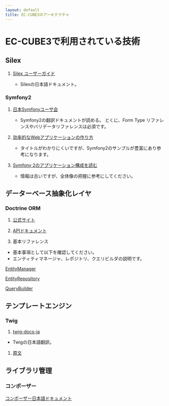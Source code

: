 ```yaml
---
layout: default
title: EC-CUBE3のアーキテクチャ
---
```

<!--
---

## はじめに

### Symfony2 コンポーネント

- Symfony2の公式ページで、「Symfony2 コンポーネント」についての説明があります。


---

_“結局のところ、Symfony2 とはいったい何なのでしょうか？ **Symfony2 は、独立した 20 以上のライブラリの集合体で、それらの一つ一つは どんな PHP プロジェクトでも使用可能です。** それらを Symfony2 コンポーネントと呼んでいますが、どんな開発の場合でも、ほとんどすべてのシチュエーションで便利なものとなっています。 いくつか紹介しましょう。”_

[引用元 : スタンドアロンなツール: Symfony2 コンポーネント](http://docs.symfony.gr.jp/symfony2/book/http_fundamentals.html)

---

- 上記で「___Symfony2 は、独立した 20 以上のライブラリの集合体で、それらの一つ一つは どんな PHP プロジェクトでも使用可能です___」と表現されている通り、Symfony2とは独立したコンポーネントの集合体といえそうです。

では上記を踏まえて「Silex」、そして「EC-CUBE3」との関係性を探ってみます。

### Symfony2 - 必須ではないコンポーネント = Silex?

では**「Silex」**とはなんでしょう?

- Silexの公式サイトを見るとイントロダクションの章の冒頭に以下の記述があります。

---

_“Silex は PHP 5.3 以上で動作する PHPマイクロフレームワークです。 **Symfony2 のコンポーネントと Pimple を利用して構築されており**、 Sinatra からもインスパイアされています。”_

[引用元: Silex公式サイト/イントロダクション (Introduction)](http://silex-users-jp.phper.jp/doc/html/intro.html)

---

- ここではSinatraはおいておきましょう、そこよりも強調表示した箇所に「_**Symfony2 のコンポーネントと** Pimple を利用して**構築**されており_」との記述がされています。

重要なヒントが記述されていますね。分かり易い様に、あえて間違った表現を行いますが、**「Silex」の基本構造は「Symfony2 のコンポーネント」**と捉える事ができます。

- 実際にSilexの公式サイトに以下の記述があります。

---

_“以下の Symfony2 コンポーネントが Silex で利用されています:_

_HttpFoundation: Request と Response のため._

_HttpKernel: なぜなら中枢部分が必要だから_

_Routing: 定義したルーティングと一致するかどうかを確認するため_

_EventDispatcher: HttpKernelにフックするため”_

[引用元: Silex公式サイト/内部の仕組み](http://silex-users-jp.phper.jp/doc/html/internals.html)

---

表現がわかりにくいかも知れませんが、WEBアプリの核となる「http」のリクエスト・レスポンス処理を、担っているようです。

と云う事は**EC-CUBE3の構造を知る**には**「Symfony2 のコンポーネント」が鍵**となってきそうです。

### Silex + ? = EC-CUBE3コア

- さて本題ですが、EC-CUBE3の実際はどうなのでしょうか、EC-CUBE3は公開情報にもある様に、「Silex」をベースとして、構築されているWEBアプリケーションです。

- では **EC-CUBE3のコア = Silex** いう理解で正しいでしょうか？

- 確かに「**=**」となる箇所も多々ありますが、あえていいましょう**間違いです**。

- 正しくは **Silex + Symfony2コンポーネント + カスタマイズ = EC-CUBE3コア** です。


## EC-CUBE3のアーキテクチャ

- 前章の説明で理解いただけたでしょうか？

----

__Silex + Symfony2コンポーネント + カスタマイズ = EC-CUBE3コア__

----

- みなさん「EC-CUBE3」のコードに触れていき、疑問にぶつかった際は、「Silex」の情報を検索するのではないでしょうか？

- ですが、欲しい情報が見つかっても、コードの内容との相違に戸惑いませんか？

- 理由は、「Silex」の仕様よりも、「Symfony2コンポーネント」の仕様の方が、色濃く設計思想に反映されているからです。

- 「Silex」は必要最小限の機能だけで構築されているため、カスマイズの自由は高いですが、かわりにライブラリが不足してるとも、言い換える事ができます。

- 実際EC-CUBE3の様なショッピングカートを構築するには、ライブラリ不足が目立ちます。

- そこで、「EC-CUBE3」に必要な機能で「Silex」で不足しているものは「Symfony2コンポーネント」で実現されています。
	※当然全てではありません。

- そのために「EC-CUBE3」独自のカスタマイズがコアに含まれている上、「Symfony2」の技術が多様されているために、「Silex」の情報を初めに検索しても、欲しい情報にたどり着けない事もあります。

- これまでの内容をまとめると、何か疑問があった際は、「Symfony2」の情報を検索した方が、望んだ情報にたどり着ける可能性が高くなります。

- 当然、カスタマイズも行われているため、たどり着いた情報で、全てが解決する訳ではないと思いますが、大きなヒントは得られるはずです。

### 必要情報を得るために

- 以下の順で技術情報をたどって行く事をおすすめします。

	1. EC-CUBE3
	1. Symfony2
	1. Doctrine/Twig
	1. Silex

- では以下から各技術の参考先を記述します。

-->

<!--
# EC-CUBE3で採用されている技術

- EC-CUBE3では、**Silexをフレームワーク**として採用し、Silexで**補いきれない機能は「Symfon2コンポーネント」**を用いています。

### Symfony2 コンポーネント

- Symfony2の公式ページで、「Symfony2 コンポーネント」についての説明があります。


---

_“結局のところ、Symfony2 とはいったい何なのでしょうか？ **Symfony2 は、独立した 20 以上のライブラリの集合体で、それらの一つ一つは どんな PHP プロジェクトでも使用可能です。** それらを Symfony2 コンポーネントと呼んでいますが、どんな開発の場合でも、ほとんどすべてのシチュエーションで便利なものとなっています。 いくつか紹介しましょう。”_

[引用元 : スタンドアロンなツール: Symfony2 コンポーネント](http://docs.symfony.gr.jp/symfony2/book/http_fundamentals.html)

---

- 上記の説明の様に、「Symfony2コンポーネント」はライブラリと捉えてください。
-->

# EC-CUBE3で利用されている技術

## Silex

1. <a href="http://silex-users-jp.phper.jp/" target="_blank">Silex ユーザーガイド</a>

	- Silexの日本語ドキュメント。


### Symfony2

1. <a href="http://docs.symfony.gr.jp/" target="_blank">日本Symfonyユーザ会</a>

	- Symfony2の翻訳ドキュメントが読める。
		とくに、Form Type リファレンスやバリデータリファレンスは必須です。

1. <a href="http://gihyo.jp/book/2012/978-4-7741-5082-6" target="_blank">効率的なWebアプリケーションの作り方</a>

	- タイトルがわかりにくいですが、Symfony2のサンプルが豊富にあり参考になります。

1. <a href="http://blog.asial.co.jp/669" target="_blank">Symfony 2のアプリケーション構成を読む</a>

	- 情報は古いですが、全体像の把握に参考にしてください。


<!--
## Symfony Components

- 保留
-->


## データーベース抽象化レイヤ

### Doctrine ORM

1. <a href="http://www.doctrine-project.org/projects/orm.html" target="_blank">公式サイト</a>

1. <a href="http://www.doctrine-project.org/api/orm/2.4/index.html" target="_blank">APIドキュメント</a>

1. 基本リファレンス
  - 基本事項として以下を確認してください。
  - エンティティマネージャ、レポジトリ、クエリビルダの説明です。

[EntityManager](http://www.doctrine-project.org/api/orm/2.4/class-Doctrine.ORM.EntityManager.html)

[EntityRepository](http://www.doctrine-project.org/api/orm/2.4/class-Doctrine.ORM.EntityRepository.html)

[QueryBuilder](http://www.doctrine-project.org/api/orm/2.4/class-Doctrine.ORM.QueryBuilder.html)



## テンプレートエンジン

### Twig

1. <a href="https://github.com/symfony-japan/twig-docs-ja" target="_blank">twig-docs-ja</a>
  - Twigの日本語翻訳。

1. <a href="http://twig.sensiolabs.org/documentation" target="_blank">原文</a>

## ライブラリ管理

### コンポーザー

<a href="https://kohkimakimoto.github.io/getcomposer.org_doc_jp/doc/00-intro.html" target="_blank">コンポーザー日本語ドキュメント</a>
